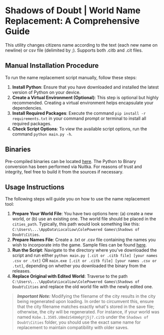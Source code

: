 # Shadows of Doubt | World Name Replacement: A Comprehensive Guide

This utility changes citizens name according to the text (each new name on newline) or csv file (delimited by ;).
Supports both .citb and .cit files.

## Manual Installation Procedure

To run the name replacement script manually, follow these steps:

1. **Install Python**: Ensure that you have downloaded and installed the latest version of Python on your device.
2. **Create a Virtual Environment (Optional)**: This step is optional but highly recommended. Creating a virtual environment helps encapsulate your dependencies.
3. **Install Required Packages**: Execute the command `pip install -r requirements.txt` in your command prompt or terminal to install all required packages.
4. **Check Script Options**: To view the available script options, run the command `python main.py -h`.

## Binaries

Pre-compiled binaries can be located [here](https://github.com/htkg/sod-replace-names/releases/tag/v1.0.0). The Python to Binary conversion has been performed via Nuitka. For reasons of trust and integrity, feel free to build it from the sources if necessary.

## Usage Instructions

The following steps will guide you on how to use the name replacement tool:

1. **Prepare Your World File**: You have two options here: (a) create a new world, or (b) use an existing one. The world file should be placed in the `cities_path`. Typically, this path would look something like this: `C:\Users\...\AppData\LocalLow\ColePowered Games\Shadows of Doubt\Cities`.
2. **Prepare Names File**: Create a .txt or .csv file containing the names you wish to incorporate into the game. Sample files can be found [here](https://github.com/htkg/sod-replace-names/tree/main/input).
3. **Run the Script**: Navigate to the directory where you've downloaded the script and run either `python main.py [.cit or .citb file] [your names .csv or .txt]` OR `main.exe [.cit or .citb file] [your names .csv or .txt]`, depending on whether you downloaded the binary from the releases.
4. **Replace Original with Edited World**: Traverse to the path `C:\Users\...\AppData\LocalLow\ColePowered Games\Shadows of Doubt\Cities` and replace the old world file with the newly edited one.

> **_Important Note:_** Modifying the filename of the city results in the city being regenerated upon loading. In order to circumvent this, ensure that the city filename matches exactly what's stored in the save file; otherwise, the city will be regenerated. For instance, if your world was named `Kobe.1.3505.U8mdzS4Um6gYj5j7.citb` under the `Shadows of Doubt\Cities` folder, you should use the exact same name for replacement to maintain compatibility with older saves.
